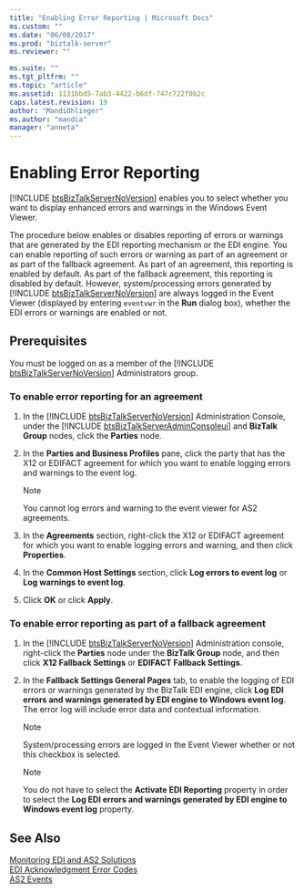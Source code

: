 ```yaml
---
title: "Enabling Error Reporting | Microsoft Docs"
ms.custom: ""
ms.date: "06/08/2017"
ms.prod: "biztalk-server"
ms.reviewer: ""

ms.suite: ""
ms.tgt_pltfrm: ""
ms.topic: "article"
ms.assetid: 1131bbd5-7ab3-4422-b6df-747c722f0b2c
caps.latest.revision: 19
author: "MandiOhlinger"
ms.author: "mandia"
manager: "anneta"
---
```

# Enabling Error Reporting
[!INCLUDE [btsBizTalkServerNoVersion](../includes/btsbiztalkservernoversion-md.md)] enables you to select whether you want to display enhanced errors and warnings in the Windows Event Viewer.  
  
 The procedure below enables or disables reporting of errors or warnings that are generated by the EDI reporting mechanism or the EDI engine. You can enable reporting of such errors or warning as part of an agreement or as part of the fallback agreement. As part of an agreement, this reporting is enabled by default. As part of the fallback agreement, this reporting is disabled by default. However, system/processing errors generated by [!INCLUDE [btsBizTalkServerNoVersion](../includes/btsbiztalkservernoversion-md.md)] are always logged in the Event Viewer (displayed by entering `eventvwr` in the <strong>Run</strong> dialog box), whether the EDI errors or warnings are enabled or not.  
  
## Prerequisites  
 You must be logged on as a member of the [!INCLUDE [btsBizTalkServerNoVersion](../includes/btsbiztalkservernoversion-md.md)] Administrators group.  
  
### To enable error reporting for an agreement  
  
1. In the [!INCLUDE [btsBizTalkServerNoVersion](../includes/btsbiztalkservernoversion-md.md)] Administration Console, under the [!INCLUDE [btsBizTalkServerAdminConsoleui](../includes/btsbiztalkserveradminconsoleui-md.md)] and <strong>BizTalk Group</strong> nodes, click the <strong>Parties</strong> node.  
  
2. In the **Parties and Business Profiles** pane, click the party that has the X12 or EDIFACT agreement for which you want to enable logging errors and warnings to the event log.  
  
   > [!NOTE]
   >  You cannot log errors and warning to the event viewer for AS2 agreements.  
  
3. In the **Agreements** section, right-click the X12 or EDIFACT agreement for which you want to enable logging errors and warning, and then click **Properties**.  
  
4. In the **Common Host Settings** section, click **Log errors to event log** or **Log warnings to event log**.  
  
5. Click **OK** or click **Apply**.  
  
### To enable error reporting as part of a fallback agreement  
  
1. In the [!INCLUDE [btsBizTalkServerNoVersion](../includes/btsbiztalkservernoversion-md.md)] Administration console, right-click the <strong>Parties</strong> node under the <strong>BizTalk Group</strong> node, and then click <strong>X12 Fallback Settings</strong> or <strong>EDIFACT Fallback Settings</strong>.  
  
2. In the **Fallback Settings General Pages** tab, to enable the logging of EDI errors or warnings generated by the BizTalk EDI engine, click **Log EDI errors and warnings generated by EDI engine to Windows event log**. The error log will include error data and contextual information.  
  
   > [!NOTE]
   >  System/processing errors are logged in the Event Viewer whether or not this checkbox is selected.  
  
   > [!NOTE]
   >  You do not have to select the **Activate EDI Reporting** property in order to select the **Log EDI errors and warnings generated by EDI engine to Windows event log** property.  
  
## See Also  
 [Monitoring EDI and AS2 Solutions](../core/monitoring-edi-and-as2-solutions.md)   
 [EDI Acknowledgment Error Codes](../core/edi-acknowledgment-error-codes.md)   
 [AS2 Events](../core/as2-events.md)